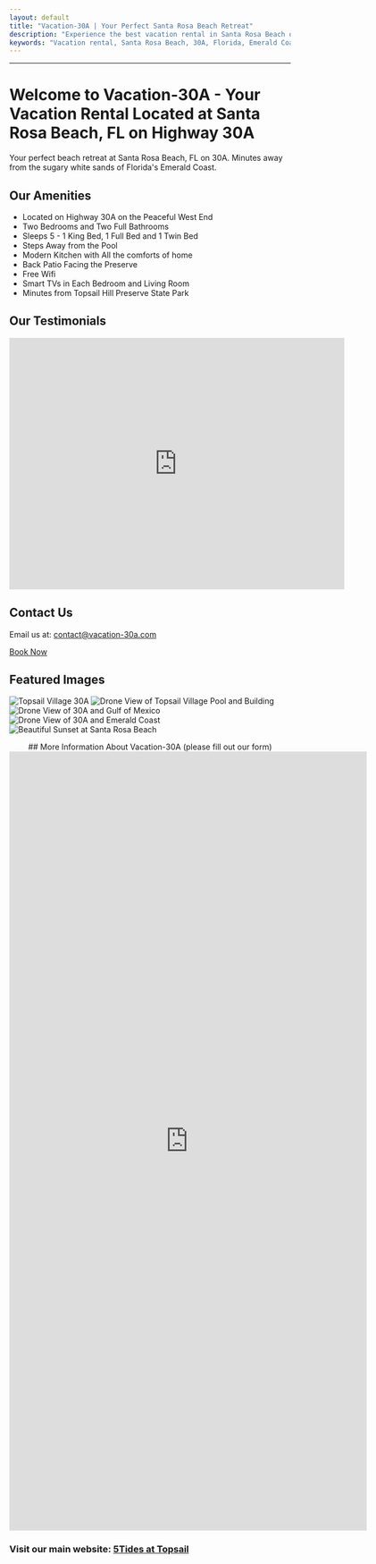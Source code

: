 ```yaml
---
layout: default
title: "Vacation-30A | Your Perfect Santa Rosa Beach Retreat"
description: "Experience the best vacation rental in Santa Rosa Beach on 30A. Enjoy luxurious amenities, peaceful surroundings, and direct access to Florida's Emerald Coast."
keywords: "Vacation rental, Santa Rosa Beach, 30A, Florida, Emerald Coast, beach retreat, family-friendly, luxury amenities"
---
```


---

# Welcome to Vacation-30A - Your Vacation Rental Located at Santa Rosa Beach, FL on Highway 30A

Your perfect beach retreat at Santa Rosa Beach, FL on 30A. Minutes away from the sugary white sands of Florida's Emerald Coast.

## Our Amenities
- Located on Highway 30A on the Peaceful West End
- Two Bedrooms and Two Full Bathrooms
- Sleeps 5 - 1 King Bed, 1 Full Bed and 1 Twin Bed
- Steps Away from the Pool
- Modern Kitchen with All the comforts of home
- Back Patio Facing the Preserve
- Free Wifi
- Smart TVs in Each Bedroom and Living Room
- Minutes from Topsail Hill Preserve State Park


## Our Testimonials
<iframe src="https://www.google.com/maps/embed?pb=!1m18!1m12!1m3!1d220545.80494094512!2d-86.05918728442042!3d30.26477764190027!2m3!1f0!2f0!3f0!3m2!1i1024!2i768!4f13.1!3m3!1m2!1s0x20b2a6733de11d6f%3A0x8d50d88867e4f1c4!2s5Tides!5e0!3m2!1sen!2sus!4v1735866600375!5m2!1sen!2sus" width="600" height="450" style="border:0;" allowfullscreen="" loading="lazy" referrerpolicy="no-referrer-when-downgrade"></iframe>


## Contact Us
Email us at: [contact@vacation-30a.com](mailto:5tidesfl@gmail.com)

<a href="https://www.airbnb.com/rooms/811737612454728329?source_impression_id=p3_1706392206_doHyVHsBGtePPOPP" class="button">
    Book Now
</a>


## Featured Images
![Topsail Village 30A](assets/images/web_412%20Topsail%20Village%20%20_31.jpg)
![Drone View of Topsail Village Pool and Building](assets/images/web_412%20Topsail%20Village%20%20_32.jpg)
![Drone View of 30A and Gulf of Mexico](assets/images/web_412%20Topsail%20Village%20%20_33.jpg)
![Drone View of 30A and Emerald Coast](assets/images/web_412%20Topsail%20Village%20%20_34.jpg)
![Beautiful Sunset at Santa Rosa Beach](assets/images/SRB_Sunset_v1.JPG)

<div id="email-popup" class="popup">
    <div class="popup-content">
        <span class="popup-close" onclick="closePopup()">×</span>
        <h2>Stay Updated!</h2>
        <p>Sign up for the latest news, travel tips, and exclusive offers from Vacation-30A.</p>
        <form id="email-form">
            <input type="email" name="email" placeholder="Enter your email" required>
            <button type="submit">Subscribe</button>
        </form>
    </div>
</div>

<script>
    document.getElementById("email-form").addEventListener("submit", async function(event) {
        event.preventDefault();
        const email = event.target.email.value;

        try {
            const response = await fetch("https://script.google.com/macros/s/AKfycbxnfps37-86lYiZC58YYyyJNNRCheYMW9O8LYXCTnhQGuE_aBPxzrZvFMp626VsvZW0UA/exec", {
                method: "POST",
                body: JSON.stringify({ email: email }),
                headers: { "Content-Type": "application/json" }
            });

            const result = await response.json();
            if (result.status === "success") {
                alert("Thank you for subscribing!");
                event.target.reset();
                closePopup(); // Close popup after successful submission
            } else {
                alert("Something went wrong. Please try again.");
            }
        } catch (error) {
            console.error("Error:", error);
            alert("Failed to submit. Please check your connection.");
        }
    });

    // Close popup function
    function closePopup() {
        document.getElementById("email-popup").style.display = "none";
    }

    // Show popup after delay
    window.onload = function() {
        setTimeout(() => {
            document.getElementById("email-popup").style.display = "flex";
        }, 5000); // Show popup after 5 seconds
    };

    // Close popup when clicking outside the content
    window.onclick = function(event) {
        const popup = document.getElementById("email-popup");
        if (event.target === popup) {
            closePopup();
        }
    };
</script>

<style>
    /* Popup styling */
    .popup {
        position: fixed;
        top: 0;
        left: 0;
        width: 100%;
        height: 100%;
        background: rgba(0, 0, 0, 0.5);
        display: none;
        justify-content: center;
        align-items: center;
        z-index: 999;
    }

    .popup-content {
        background: #fff;
        padding: 20px;
        border-radius: 10px;
        text-align: center;
        max-width: 400px;
        width: 90%;
    }

    .popup-close {
        position: absolute;
        top: 10px;
        right: 15px;
        font-size: 20px;
        cursor: pointer;
    }

    #email-form input {
        width: 80%;
        padding: 10px;
        margin: 10px 0;
    }

    #email-form button {
        padding: 10px 20px;
        background-color: #0073e6;
        color: #fff;
        border: none;
        border-radius: 5px;
        cursor: pointer;
    }

    #email-form button:hover {
        background-color: #005bb5;
    }
</style>



<div style="text-align: center;">
## More Information About Vacation-30A (please fill out our form)
</div>

<iframe src="https://docs.google.com/forms/d/e/1FAIpQLSd6xqATwH8-ZKf9176wsEocRiq504atIWmAFRiSTrABRurcMA/viewform?embedded=true" width="640" height="1394" frameborder="0" marginheight="0" marginwidth="0">Loading…</iframe>

### Visit our main website: [5Tides at Topsail](https://5tidesfl.com)
